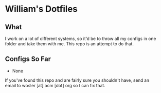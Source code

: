 William's Dotfiles
==================

What
----
I work on a lot of different systems, so it'd be to throw all my configs in one
folder and take them with me. This repo is an attempt to do that.

Configs So Far
--------------
 - None

If you've found this repo and are fairly sure you shouldn't have, send an email
to wosler [at] acm [dot] org so I can fix that.
